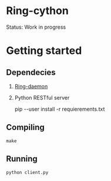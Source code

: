 # Ring-cython

Status: Work in progress

# Getting started

## Dependecies

1. [Ring-daemon](https://gerrit-ring.savoirfairelinux.com/#/admin/projects/ring-daemon)
2. Python RESTful server

    pip --user install -r requierements.txt

## Compiling 

    make

## Running

    python client.py

